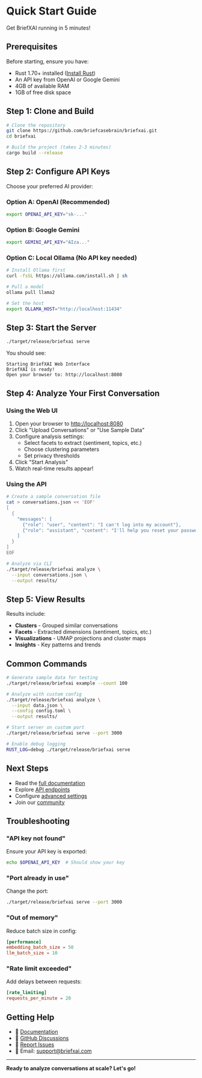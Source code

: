 # Quick Start Guide

Get BriefXAI running in 5 minutes!

## Prerequisites

Before starting, ensure you have:
- Rust 1.70+ installed ([Install Rust](https://rustup.rs/))
- An API key from OpenAI or Google Gemini
- 4GB of available RAM
- 1GB of free disk space

## Step 1: Clone and Build

```bash
# Clone the repository
git clone https://github.com/briefcasebrain/briefxai.git
cd briefxai

# Build the project (takes 2-3 minutes)
cargo build --release
```

## Step 2: Configure API Keys

Choose your preferred AI provider:

### Option A: OpenAI (Recommended)
```bash
export OPENAI_API_KEY="sk-..."
```

### Option B: Google Gemini
```bash
export GEMINI_API_KEY="AIza..."
```

### Option C: Local Ollama (No API key needed)
```bash
# Install Ollama first
curl -fsSL https://ollama.com/install.sh | sh

# Pull a model
ollama pull llama2

# Set the host
export OLLAMA_HOST="http://localhost:11434"
```

## Step 3: Start the Server

```bash
./target/release/briefxai serve
```

You should see:
```
Starting BriefXAI Web Interface
BriefXAI is ready!
Open your browser to: http://localhost:8080
```

## Step 4: Analyze Your First Conversation

### Using the Web UI

1. Open your browser to <http://localhost:8080>
2. Click "Upload Conversations" or "Use Sample Data"
3. Configure analysis settings:
   - Select facets to extract (sentiment, topics, etc.)
   - Choose clustering parameters
   - Set privacy thresholds
4. Click "Start Analysis"
5. Watch real-time results appear!

### Using the API

```bash
# Create a sample conversation file
cat > conversations.json << 'EOF'
[
  {
    "messages": [
      {"role": "user", "content": "I can't log into my account"},
      {"role": "assistant", "content": "I'll help you reset your password"}
    ]
  }
]
EOF

# Analyze via CLI
./target/release/briefxai analyze \
  --input conversations.json \
  --output results/
```

## Step 5: View Results

Results include:
- **Clusters** - Grouped similar conversations
- **Facets** - Extracted dimensions (sentiment, topics, etc.)
- **Visualizations** - UMAP projections and cluster maps
- **Insights** - Key patterns and trends

## Common Commands

```bash
# Generate sample data for testing
./target/release/briefxai example --count 100

# Analyze with custom config
./target/release/briefxai analyze \
  --input data.json \
  --config config.toml \
  --output results/

# Start server on custom port
./target/release/briefxai serve --port 3000

# Enable debug logging
RUST_LOG=debug ./target/release/briefxai serve
```

## Next Steps

- Read the [full documentation](../README.md)
- Explore [API endpoints](api.md)
- Configure [advanced settings](configuration.md)
- Join our [community](https://github.com/briefcasebrain/briefxai/discussions)

## Troubleshooting

### "API key not found"
Ensure your API key is exported:
```bash
echo $OPENAI_API_KEY  # Should show your key
```

### "Port already in use"
Change the port:
```bash
./target/release/briefxai serve --port 3000
```

### "Out of memory"
Reduce batch size in config:
```toml
[performance]
embedding_batch_size = 50
llm_batch_size = 10
```

### "Rate limit exceeded"
Add delays between requests:
```toml
[rate_limiting]
requests_per_minute = 20
```

## Getting Help

- 📖 [Documentation](../README.md)
- 💬 [GitHub Discussions](https://github.com/briefcasebrain/briefxai/discussions)
- 🐛 [Report Issues](https://github.com/briefcasebrain/briefxai/issues)
- 📧 Email: <support@briefxai.com>

---

**Ready to analyze conversations at scale? Let's go!**